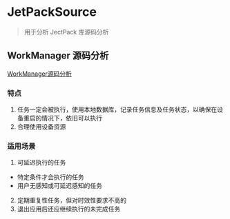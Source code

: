 # JetPackSource
> 用于分析 JectPack 库源码分析

## WorkManager 源码分析
[WorkManager源码分析](https://mp.weixin.qq.com/s/9vTSqUXB9esDRAikWoMnwg)
### 特点
1. 任务一定会被执行，使用本地数据库，记录任务信息及任务状态，以确保在设备重启的情况下，依旧可以执行
2. 合理使用设备资源
### 适用场景
1. 可延迟执行的任务
- 特定条件才会执行的任务
- 用户无感知或可延迟感知的任务
2. 定期重复性任务，但对时效性要求不高的
3. 退出应用后还应继续执行的未完成任务